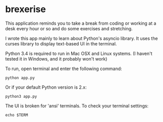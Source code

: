 # brexerise

This application reminds you to take a break from coding or working at a desk every hour or so and do some exercises and stretching.

I wrote this app mainly to learn about Python's asyncio library. It uses the curses library to display text-based UI in the terminal.

Python 3.4 is required to run in Mac OSX and Linux systems.
(I haven't tested it in Windows, and it probably won't work)

To run, open terminal and enter the following command:
```
python app.py
```
Or if your default Python version is 2.x:
```
python3 app.py
```

The UI is broken for 'ansi' terminals.
To check your terminal settings:
```
echo $TERM
```
